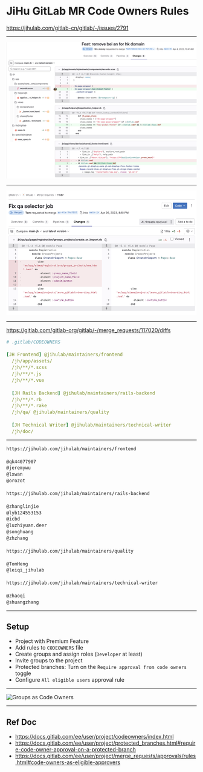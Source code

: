 # JiHu GitLab MR Code Owners Rules

https://jihulab.com/gitlab-cn/gitlab/-/issues/2791

---

![issue-from](/images/slides/mr-code-owners/mr-diff-1528.png)

---

![issue-from](/images/slides/mr-code-owners/qa-diff-1587.png)

---

https://gitlab.com/gitlab-org/gitlab/-/merge_requests/117020/diffs

```yaml
# .gitlab/CODEOWNERS

[JH Frontend] @jihulab/maintainers/frontend
  /jh/app/assets/
  /jh/**/*.scss
  /jh/**/*.js
  /jh/**/*.vue

  [JH Rails Backend] @jihulab/maintainers/rails-backend
  /jh/**/*.rb
  /jh/**/*.rake
  /jh/qa/ @jihulab/maintainers/quality

  [JH Technical Writer] @jihulab/maintainers/technical-writer
  /jh/doc/

```

---

```md
https://jihulab.com/jihulab/maintainers/frontend

@qk44077907
@jeremywu
@lxwan
@orozot

https://jihulab.com/jihulab/maintainers/rails-backend

@zhanglinjie
@lyb124553153
@icbd
@luzhiyuan.deer
@songhuang
@zhzhang

https://jihulab.com/jihulab/maintainers/quality

@TomHeng
@leiqi_jihulab

https://jihulab.com/jihulab/maintainers/technical-writer

@zhaoqi
@shuangzhang
```

---

## Setup

- Project with Premium Feature
- Add rules to `CODEOWNERS` file
- Create groups and assign roles (`Developer` at least)
- Invite groups to the project
- Protected branches: Turn on the `Require approval from code owners` toggle
- Configure `All eligible users` approval rule

---

![Groups as Code Owners](https://jihulab.com/gitlab-cn/gitlab/uploads/533d2925f84727e6ca52cf564e2a6a60/%E6%88%AA%E5%B1%8F2023-04-04_19.40.27.png)

---

## Ref Doc

- https://docs.gitlab.com/ee/user/project/codeowners/index.html
- https://docs.gitlab.com/ee/user/project/protected_branches.html#require-code-owner-approval-on-a-protected-branch
- https://docs.gitlab.com/ee/user/project/merge_requests/approvals/rules.html#code-owners-as-eligible-approvers
